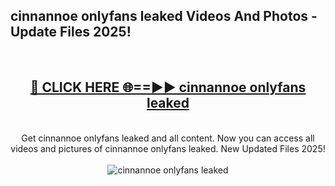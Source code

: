 <h2>cinnannoe onlyfans leaked Videos And Photos - Update Files 2025!</h2>
<br>
<div align="center">
<h2><a href="https://top-ai-tools.click/QrbHav" rel="nofollow">🔴 CLICK HERE 🌐==►► cinnannoe onlyfans leaked</a></h2>
<br>
Get cinnannoe onlyfans leaked and all content. Now you can access all videos and pictures of cinnannoe onlyfans leaked. New Updated Files 2025!
<br>
<br>
<a href="https://top-ai-tools.click/QrbHav" rel="nofollow" data-target="animated-image.originalLink"><img src="https://i.ibb.co.com/WyWwxjT/player-gif2.gif" alt="cinnannoe onlyfans leaked" style="max-width: 100%; display: inline-block;" data-target="animated-image.originalImage"></a>
</div>
<br>